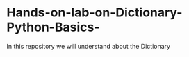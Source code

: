 # Hands-on-lab-on-Dictionary-Python-Basics-
In this repository we will understand about the Dictionary 
